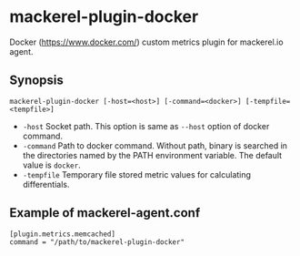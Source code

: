 mackerel-plugin-docker
=========================

Docker (https://www.docker.com/) custom metrics plugin for mackerel.io agent.

## Synopsis

```shell
mackerel-plugin-docker [-host=<host>] [-command=<docker>] [-tempfile=<tempfile>]
```

- `-host` Socket path. This option is same as `--host` option of docker command.
- `-command` Path to docker command. Without path, binary is searched in the directories named by the PATH environment variable. The default value is `docker`.
- `-tempfile` Temporary file stored metric values for calculating differentials.

## Example of mackerel-agent.conf

```
[plugin.metrics.memcached]
command = "/path/to/mackerel-plugin-docker"
```
